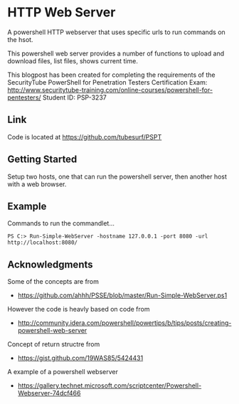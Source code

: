 # HTTP Web Server

A powershell HTTP webserver that uses specific urls to run commands on the hsot.

This powershell web server provides a number of functions to upload and download files, list files, shows current time. 


This blogpost has been created for completing the requirements of the SecurityTube PowerShell for Penetration Testers Certification Exam:
http://www.securitytube-training.com/online-courses/powershell-for-pentesters/
Student ID: PSP-3237

## Link

Code is located at https://github.com/tubesurf/PSPT

## Getting Started

Setup two hosts, one that can run the powershell server, then another host with a web browser.

## Example

Commands to run the commandlet...

```
PS C:> Run-Simple-WebServer -hostname 127.0.0.1 -port 8080 -url http://localhost:8080/

```

## Acknowledgments

Some of the concepts are from 
* https://github.com/ahhh/PSSE/blob/master/Run-Simple-WebServer.ps1

However the code is heavly based on code from
* http://community.idera.com/powershell/powertips/b/tips/posts/creating-powershell-web-server

Concept of return structre from
* https://gist.github.com/19WAS85/5424431

A example of a powershell webserver
* https://gallery.technet.microsoft.com/scriptcenter/Powershell-Webserver-74dcf466


